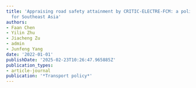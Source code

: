 ```yaml
---
title: 'Appraising road safety attainment by CRITIC-ELECTRE-FCM: a policymaking support
  for Southeast Asia'
authors:
- Faan Chen
- Yilin Zhu
- Jiacheng Zu
- admin
- Junfeng Yang
date: '2022-01-01'
publishDate: '2025-02-23T10:26:47.965885Z'
publication_types:
- article-journal
publication: '*Transport policy*'
---
```

